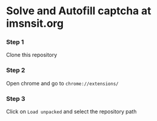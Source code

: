 # Solve and Autofill captcha at imsnsit.org
### Step 1
Clone this repository

### Step 2
Open chrome and go to `chrome://extensions/`

### Step 3
Click on `Load unpacked` and select the repository path